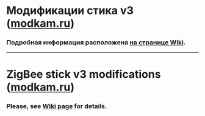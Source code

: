 # Модификации стика v3 ([modkam.ru](https://modkam.ru/?p=1112))
### Подробная информация расположена [на странице Wiki](https://github.com/egony/MODKAM-STICK-V3/wiki).
***
# ZigBee stick v3 modifications ([modkam.ru](https://modkam.ru/?p=1112))
### Please, see [Wiki page](https://github.com/egony/MODKAM-STICK-V3/wiki) for details.
